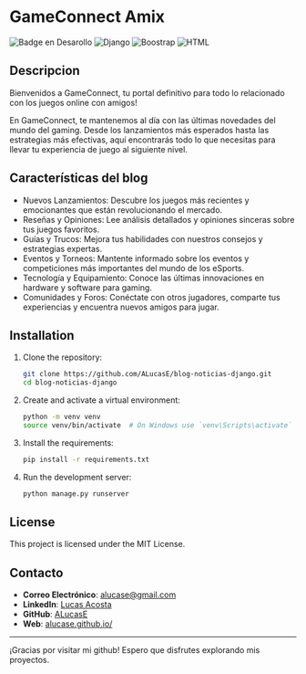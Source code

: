 # GameConnect Amix

![Badge en Desarollo](https://img.shields.io/badge/STATUS-EN%20DESAROLLO-green)
![Django](https://img.shields.io/badge/Django-4.2.x-blue)
![Boostrap](https://img.shields.io/badge/Boostrap-5.x-yellow)
![HTML](https://img.shields.io/badge/HTML-5-violet)

## Descripcion
Bienvenidos a GameConnect, tu portal definitivo para todo lo relacionado con los juegos online con amigos!

En GameConnect, te mantenemos al día con las últimas novedades del mundo del gaming. Desde los lanzamientos más esperados hasta las estrategias más efectivas, aquí encontrarás todo lo que necesitas para llevar tu experiencia de juego al siguiente nivel.



## Características del blog
- Nuevos Lanzamientos: Descubre los juegos más recientes y emocionantes que están revolucionando el mercado.
- Reseñas y Opiniones: Lee análisis detallados y opiniones sinceras sobre tus juegos favoritos.
- Guías y Trucos: Mejora tus habilidades con nuestros consejos y estrategias expertas.
- Eventos y Torneos: Mantente informado sobre los eventos y competiciones más importantes del mundo de los eSports.
- Tecnología y Equipamiento: Conoce las últimas innovaciones en hardware y software para gaming.
- Comunidades y Foros: Conéctate con otros jugadores, comparte tus experiencias y encuentra nuevos amigos para jugar.



## Installation

1. Clone the repository:
    ```sh
    git clone https://github.com/ALucasE/blog-noticias-django.git
    cd blog-noticias-django
    ```

2. Create and activate a virtual environment:
    ```sh
    python -m venv venv
    source venv/bin/activate  # On Windows use `venv\Scripts\activate`
    ```

3. Install the requirements:
    ```sh
    pip install -r requirements.txt
    ```

4. Run the development server:
    ```sh
    python manage.py runserver
    ```

## License

This project is licensed under the MIT License.

## Contacto

- **Correo Electrónico**: alucase@gmail.com
- **LinkedIn**: [Lucas Acosta](https://www.linkedin.com/in/alucase/)
- **GitHub**: [ALucasE](https://github.com/ALucasE)
- **Web**: [alucase.github.io/](https://alucase.github.io/)

---


¡Gracias por visitar mi github! Espero que disfrutes explorando mis proyectos.

